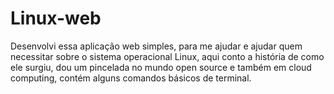 # Linux-web
Desenvolvi essa aplicação web simples, para me ajudar e ajudar quem necessitar sobre o sistema operacional Linux, aqui conto a história de como ele surgiu, dou um pincelada no mundo open source e também em cloud computing, contém alguns comandos básicos de terminal.
